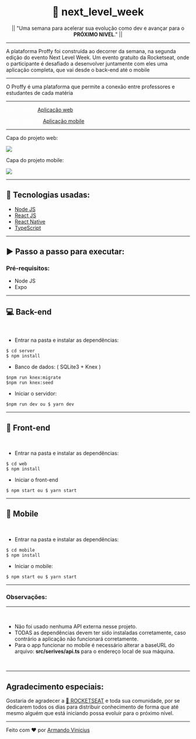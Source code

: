 <h1 align="center">🚀 next_level_week</h1>

<p align="center">|| "Uma semana para acelerar sua evolução como dev e avançar para o <strong>PRÓXIMO NIVEL</strong>." ||</p>

<hr>

<p>A plataforma Proffy foi construída ao decorrer da semana, na segunda edição do evento Next Level Week. Um evento gratuito da Rocketseat, onde o participante é desafiado a desenvolver juntamente com eles uma aplicação completa, que vai desde o back-end até o mobile</p>

<hr>

<p>O Proffy é uma plataforma que permite a conexão entre professores e estudantes de cada matéria</p>

<hr>

<p style="text-decoration: none; color: #fff">Layout Web: 
  <a href="https://www.figma.com/file/GHGS126t7WYjnPZdRKChJF/Proffy-Web">Aplicação web</a>
</p>

<p style="text-decoration: none; color: #fff">Layout Mobile: 
  <a href="https://www.figma.com/file/e33KvgUpFdunXxJjHnK7CG/Proffy-Mobile">Aplicação mobile</a>
</p>

<hr>

<p>Capa do projeto web:</p>
<img src="https://i.imgur.com/XkPweVk.png">

<br>

<p>Capa do projeto mobile:</p>
<img src="https://i.imgur.com/ZNDYLx5.png">

<hr>

<h2>🔧 Tecnologias usadas:</h2>

<ul>
  <li>
    <a href="https://nodejs.org/">Node JS</a>
  </li>
  <li>
    <a href="https://pt-br.reactjs.org/">React JS</a>
  </li>
  <li>
    <a href="https://reactnative.dev/">React Native</a>
  </li>
  <li>
    <a href="https://www.typescriptlang.org/">TypeScript</a>
  </li>
</ul>

<hr>

<h2> ▶ Passo a passo para executar: </h2>

<h3 style="font-weight: bold">Pré-requisitos:</h3>

<ul>
  <li>Node JS</li>
  <li>Expo</li>
</ul>

<hr>

<h2>💻 Back-end</h2>

<br>

* Entrar na pasta e instalar as dependências:
```
$ cd server
$ npm install
```
* Banco de dados: ( SQLite3 + Knex )
```
$npm run knex:migrate
$npm run knex:seed
```
* Iniciar o servidor:
```
$npm run dev ou $ yarn dev
```

<hr>

<h2>👀 Front-end</h2>
<br>

* Entrar na pasta e instalar as dependências:
```
$ cd web
$ npm install
```
* Iniciar o front-end
```
$ npm start ou $ yarn start
```

<hr>

<h2>📱 Mobile</h2>
<br>

* Entrar na pasta e instalar as dependências:
```
$ cd mobile
$ npm install
```
* Iniciar o mobile:
```
$ npm start ou $ yarn start
```

<hr>

<h3>Observações:</h3>

<hr><br>

* Não foi usado nenhuma API externa nesse projeto.
* TODAS as dependências devem ter sido instaladas corretamente, caso contrário a aplicação não funcionará corretamente.
* Para o app funcionar no mobile é necessário alterar a baseURL do arquivo: <strong>src/serives/api.ts</strong> para o endereço local de sua máquina.

<br><hr>

<h2>Agradecimento especiais:</h2>
<p>Gostaria de agradecer a <a href="https://rocketseat.com.br/">🚀 ROCKETSEAT</a> e toda sua comunidade, por se dedicarem todos os dias para distribuir conhecimento de forma que até mesmo alguém que está iniciando possa evoluir para o próximo nível.</p>

<hr>

Feito com ❤ por <a href="https://github.com/ArmandoVinicius">Armando Vinicius</a>
